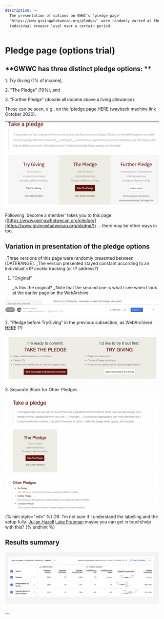 ```yaml
---
description: >-
  The presentation of options on GWWC's 'pledge page'
  `https://www.givingwhatwecan.org/pledge/` were randomly varied at the
  individual browser level over a certain period.
---
```


# Pledge page (options trial)

## **GWWC has three distinct pledge options: **

1\. Try Giving (1% of income),&#x20;

2\. "The Pledge" (10%), and&#x20;

3\. "Further Pledge" (donate all income above a living allowance).

These can be seen, e.g., on the 'pledge page[ HERE (wayback machine link](https://web.archive.org/web/20201001001547/https://www.givingwhatwecan.org/pledge/) October 2020).

![Pledge page ?"Separate Block for Other Pledges"?](<../../.gitbook/assets/image (10).png>)



Following 'become a member' takes you to this page ([https://www.givingwhatwecan.org/pledge/](https://www.givingwhatwecan.org/pledge/)) ... there may be other ways in too.



## Variation in presentation of the pledge options

_Three versions of this page were randomly presented between \[DATERANGE]. _The version presented stayed constant according to an individual's IP cookie tracking (or IP address?)



1.  "Original"

    _Is this the original? _Note that the second one is what I see when I look at the earlier page on the WebArchive

![](<../../.gitbook/assets/image (2).png>)

2\. "Pledge before TryGiving" in the previous subsection, as WebArchived [HERE](https://web.archive.org/web/20200618222645/https://www.givingwhatwecan.org/pledge/) (?)

![](<../../.gitbook/assets/image (12).png>)

3\. Separate Block for Other Pledges

![](<../../.gitbook/assets/image (7).png>)

{% hint style="info" %}
DR: I'm not sure if I understand the labelling and the setup fully. [Julian Hazell](https://app.gitbook.com/u/5r4JrDxg4Gb3ZrYJYfN2YWU2v6H2 "mention") [Luke Freeman](https://app.gitbook.com/u/ljuM97uRtMeH7IhMq9MSN1kuPcC3 "mention") maybe you can get in touch/help with this?
{% endhint %}



## Results summary

![](<../../.gitbook/assets/image (11).png>)

__



